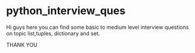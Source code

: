 # python_interview_ques


Hi guys 
here you can find some basic to medium level interview questions on topic list,tuples, dictionary and set.

THANK YOU
